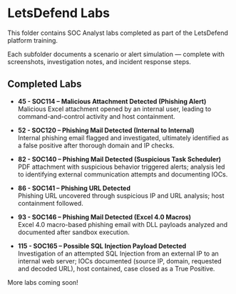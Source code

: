 # LetsDefend Labs

This folder contains SOC Analyst labs completed as part of the LetsDefend platform training.

Each subfolder documents a scenario or alert simulation — complete with screenshots, investigation notes, and incident response steps.

## Completed Labs

- **45 - SOC114 – Malicious Attachment Detected (Phishing Alert)**  
  Malicious Excel attachment opened by an internal user, leading to command-and-control activity and host containment.

- **52 - SOC120 – Phishing Mail Detected (Internal to Internal)**  
  Internal phishing email flagged and investigated, ultimately identified as a false positive after thorough domain and IP checks.

- **82 - SOC140 – Phishing Mail Detected (Suspicious Task Scheduler)**  
  PDF attachment with suspicious behavior triggered alerts; analysis led to identifying external communication attempts and documenting IOCs.

- **86 - SOC141 – Phishing URL Detected**  
  Phishing URL uncovered through suspicious IP and URL analysis; host containment followed.

- **93 - SOC146 – Phishing Mail Detected (Excel 4.0 Macros)**  
  Excel 4.0 macro-based phishing email with DLL payloads analyzed and documented after sandbox execution.

- **115 - SOC165 – Possible SQL Injection Payload Detected**  
  Investigation of an attempted SQL Injection from an external IP to an internal web server; IOCs documented (source IP, domain, requested and decoded URL), host contained, case closed as a True Positive.


More labs coming soon!


